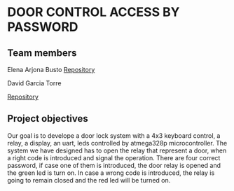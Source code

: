 # DOOR CONTROL ACCESS BY PASSWORD

## Team members

Elena Arjona Busto
[Repository](https://github.com/elenaab16/Digital-Electronics2)

David Garcia Torre

[Repository](https://github.com/davidgarcia23/digital-electronics-2/edit/main/Labs/FinalProject)

## Project objectives
Our goal is to develope a door lock system with a 4x3 keyboard control, a relay, a display, an uart, leds controlled by atmega328p microcontroller.
The system we have designed has to open the relay that represent a door, when a right code is introduced and signal the operation.
There are four correct password, if case one of them is introduced, the door relay is opened and the green led is turn on. In case a wrong code is introduced, the relay is going to remain closed and the red led will be turned on.
